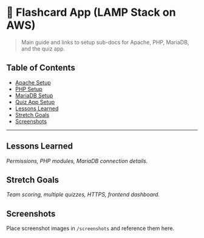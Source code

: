 # 🧠 Flashcard App (LAMP Stack on AWS)

> Main guide and links to setup sub-docs for Apache, PHP, MariaDB, and the quiz app.

## Table of Contents

- [Apache Setup](docs/apache.md)
- [PHP Setup](docs/php.md)
- [MariaDB Setup](docs/mariadb.md)
- [Quiz App Setup](docs/app_setup.md)
- [Lessons Learned](#lessons-learned)
- [Stretch Goals](#stretch-goals)
- [Screenshots](#screenshots)

---

## Lessons Learned

_Permissions, PHP modules, MariaDB connection details._

## Stretch Goals

_Team scoring, multiple quizzes, HTTPS, frontend dashboard._

## Screenshots

Place screenshot images in `/screenshots` and reference them here.

```

```
